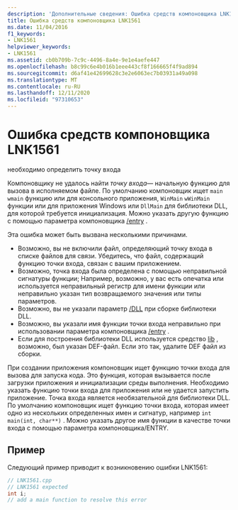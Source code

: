 ```yaml
---
description: 'Дополнительные сведения: Ошибка средств компоновщика LNK1561'
title: Ошибка средств компоновщика LNK1561
ms.date: 11/04/2016
f1_keywords:
- LNK1561
helpviewer_keywords:
- LNK1561
ms.assetid: cb0b709b-7c9c-4496-8a4e-9e1e4aefe447
ms.openlocfilehash: b8c99c6e4b016b1eee443cf8f166665f4f9ad894
ms.sourcegitcommit: d6af41e42699628c3e2e6063ec7b03931a49a098
ms.translationtype: MT
ms.contentlocale: ru-RU
ms.lasthandoff: 12/11/2020
ms.locfileid: "97310653"
---
```

# <a name="linker-tools-error-lnk1561"></a>Ошибка средств компоновщика LNK1561

необходимо определить точку входа

Компоновщику не удалось найти *точку входа*— начальную функцию для вызова в исполняемом файле. По умолчанию компоновщик ищет `main` `wmain` функцию или для консольного приложения, `WinMain` `wWinMain` функции или для приложения Windows или `DllMain` для библиотеки DLL, для которой требуется инициализация. Можно указать другую функцию с помощью параметра компоновщика [/entry](../../build/reference/entry-entry-point-symbol.md) .

Эта ошибка может быть вызвана несколькими причинами.

- Возможно, вы не включили файл, определяющий точку входа в списке файлов для связи. Убедитесь, что файл, содержащий функцию точки входа, связан с вашим приложением.
- Возможно, точка входа была определена с помощью неправильной сигнатуры функции; Например, возможно, у вас есть опечатка или используется неправильный регистр для имени функции или неправильно указан тип возвращаемого значения или типы параметров.
- Возможно, вы не указали параметр [/DLL](../../build/reference/dll-build-a-dll.md) при сборке библиотеки DLL.
- Возможно, вы указали имя функции точки входа неправильно при использовании параметра компоновщика [/entry](../../build/reference/entry-entry-point-symbol.md) .
- Если для построения библиотеки DLL используется средство [lib](../../build/reference/lib-reference.md) , возможно, был указан DEF-файл. Если это так, удалите DEF файл из сборки.

При создании приложения компоновщик ищет функцию точки входа для вызова для запуска кода. Это функция, которая вызывается после загрузки приложения и инициализации среды выполнения. Необходимо указать функцию точки входа для приложения или не удается запустить приложение. Точка входа является необязательной для библиотеки DLL. По умолчанию компоновщик ищет функцию точки входа, которая имеет одно из нескольких определенных имен и сигнатур, например `int main(int, char**)` . Можно указать другое имя функции в качестве точки входа с помощью параметра компоновщика/ENTRY.

## <a name="example"></a>Пример

Следующий пример приводит к возникновению ошибки LNK1561:

```cpp
// LNK1561.cpp
// LNK1561 expected
int i;
// add a main function to resolve this error
```
